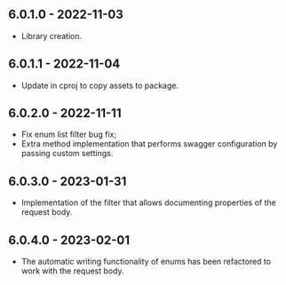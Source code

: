 ## 6.0.1.0 - 2022-11-03

- Library creation.

## 6.0.1.1 - 2022-11-04

- Update in cproj to copy assets to package.

## 6.0.2.0 - 2022-11-11

- Fix enum list filter bug fix;
- Extra method implementation that performs swagger configuration by passing custom settings.

## 6.0.3.0 - 2023-01-31

- Implementation of the filter that allows documenting properties of the request body.

## 6.0.4.0 - 2023-02-01

- The automatic writing functionality of enums has been refactored to work with the request body.